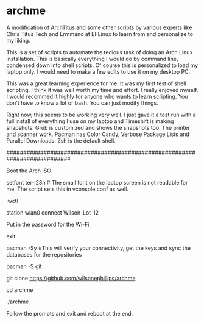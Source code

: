 # archme
 A modification of ArchTitus and some other scripts by various experts like Chris Titus Tech and Ermmano at EFLinux to learn from and personalize to my liking.
 
 This is a set of scripts to automate the tedious task of doing an Arch Linux installation. This is basically everything I would do by command line, condensed down into shell scripts. Of course this is personalized to load my laptop only. I would need to make a few edits to use it on my desktop PC.
 
This was a great learning experience for me. It was my first test of shell scripting. I think it was well worth my time and effort. I really enjoyed myself. I would recommed it highly for anyone who wants to learn scripting. You don't have to know a lot of bash. You can just modify things.

Right now, this seems to be working very well. I just gave it a test run with a full install of everything I use on my laptop and Timeshift is making snapshots. Grub is customized and shows the snapshots too. The printer and scanner work. Pacman has Color Candy, Verbose Package Lists and Parallel Downloads. Zsh is the default shell. 

###########################################################################

Boot the Arch ISO

setfont ter-i28n # The small font on the laptop screen is not readable for me. The script sets this in vconsole.conf as well.

iwctl

station wlan0 connect Wilson-Lot-12

Put in the password for the Wi-Fi

exit

pacman -Sy       #This will verify your connectivity, get the keys and sync the databases for the repositories

pacman -S git

git clone https://github.com/wilsonephillips/archme

cd archme

./archme

Follow the prompts and exit and reboot at the end.
